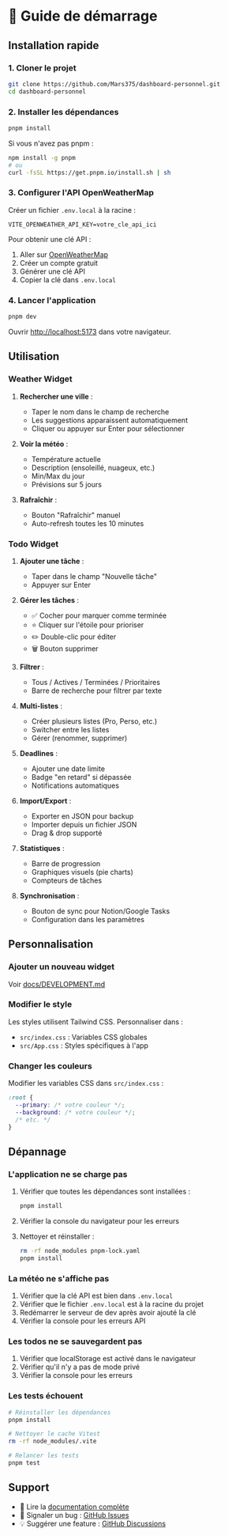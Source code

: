 # 🚀 Guide de démarrage

## Installation rapide

### 1. Cloner le projet

```bash
git clone https://github.com/Mars375/dashboard-personnel.git
cd dashboard-personnel
```

### 2. Installer les dépendances

```bash
pnpm install
```

Si vous n'avez pas pnpm :
```bash
npm install -g pnpm
# ou
curl -fsSL https://get.pnpm.io/install.sh | sh
```

### 3. Configurer l'API OpenWeatherMap

Créer un fichier `.env.local` à la racine :

```env
VITE_OPENWEATHER_API_KEY=votre_cle_api_ici
```

Pour obtenir une clé API :
1. Aller sur [OpenWeatherMap](https://openweathermap.org/api)
2. Créer un compte gratuit
3. Générer une clé API
4. Copier la clé dans `.env.local`

### 4. Lancer l'application

```bash
pnpm dev
```

Ouvrir [http://localhost:5173](http://localhost:5173) dans votre navigateur.

## Utilisation

### Weather Widget

1. **Rechercher une ville** :
   - Taper le nom dans le champ de recherche
   - Les suggestions apparaissent automatiquement
   - Cliquer ou appuyer sur Enter pour sélectionner

2. **Voir la météo** :
   - Température actuelle
   - Description (ensoleillé, nuageux, etc.)
   - Min/Max du jour
   - Prévisions sur 5 jours

3. **Rafraîchir** :
   - Bouton "Rafraîchir" manuel
   - Auto-refresh toutes les 10 minutes

### Todo Widget

1. **Ajouter une tâche** :
   - Taper dans le champ "Nouvelle tâche"
   - Appuyer sur Enter

2. **Gérer les tâches** :
   - ✅ Cocher pour marquer comme terminée
   - ⭐ Cliquer sur l'étoile pour prioriser
   - ✏️ Double-clic pour éditer
   - 🗑️ Bouton supprimer

3. **Filtrer** :
   - Tous / Actives / Terminées / Prioritaires
   - Barre de recherche pour filtrer par texte

4. **Multi-listes** :
   - Créer plusieurs listes (Pro, Perso, etc.)
   - Switcher entre les listes
   - Gérer (renommer, supprimer)

5. **Deadlines** :
   - Ajouter une date limite
   - Badge "en retard" si dépassée
   - Notifications automatiques

6. **Import/Export** :
   - Exporter en JSON pour backup
   - Importer depuis un fichier JSON
   - Drag & drop supporté

7. **Statistiques** :
   - Barre de progression
   - Graphiques visuels (pie charts)
   - Compteurs de tâches

8. **Synchronisation** :
   - Bouton de sync pour Notion/Google Tasks
   - Configuration dans les paramètres

## Personnalisation

### Ajouter un nouveau widget

Voir [docs/DEVELOPMENT.md](./DEVELOPMENT.md#architecture-des-widgets)

### Modifier le style

Les styles utilisent Tailwind CSS. Personnaliser dans :
- `src/index.css` : Variables CSS globales
- `src/App.css` : Styles spécifiques à l'app

### Changer les couleurs

Modifier les variables CSS dans `src/index.css` :

```css
:root {
  --primary: /* votre couleur */;
  --background: /* votre couleur */;
  /* etc. */
}
```

## Dépannage

### L'application ne se charge pas

1. Vérifier que toutes les dépendances sont installées :
   ```bash
   pnpm install
   ```

2. Vérifier la console du navigateur pour les erreurs

3. Nettoyer et réinstaller :
   ```bash
   rm -rf node_modules pnpm-lock.yaml
   pnpm install
   ```

### La météo ne s'affiche pas

1. Vérifier que la clé API est bien dans `.env.local`
2. Vérifier que le fichier `.env.local` est à la racine du projet
3. Redémarrer le serveur de dev après avoir ajouté la clé
4. Vérifier la console pour les erreurs API

### Les todos ne se sauvegardent pas

1. Vérifier que localStorage est activé dans le navigateur
2. Vérifier qu'il n'y a pas de mode privé
3. Vérifier la console pour les erreurs

### Les tests échouent

```bash
# Réinstaller les dépendances
pnpm install

# Nettoyer le cache Vitest
rm -rf node_modules/.vite

# Relancer les tests
pnpm test
```

## Support

- 📖 Lire la [documentation complète](./README.md)
- 🐛 Signaler un bug : [GitHub Issues](https://github.com/Mars375/dashboard-personnel/issues)
- 💡 Suggérer une feature : [GitHub Discussions](https://github.com/Mars375/dashboard-personnel/discussions)

